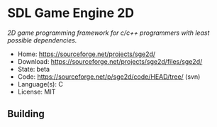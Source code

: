 # SDL Game Engine 2D

_2D game programming framework for c/c++ programmers with least possible dependencies._

- Home: https://sourceforge.net/projects/sge2d/
- Download: https://sourceforge.net/projects/sge2d/files/sge2d/
- State: beta
- Code: https://sourceforge.net/p/sge2d/code/HEAD/tree/ (svn)
- Language(s): C
- License: MIT

## Building
